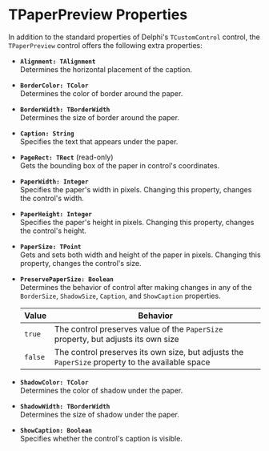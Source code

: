 TPaperPreview Properties
========================

In addition to the standard properties of Delphi's `TCustomControl` control, the `TPaperPreview` control offers the following extra properties:

- **`Alignment: TAlignment`** \
  Determines the horizontal placement of the caption.

- **`BorderColor: TColor`** \
  Determines the color of border around the paper.
  
- **`BorderWidth: TBorderWidth`** \
  Determines the size of border around the paper.

- **`Caption: String`** \
  Specifies the text that appears under the paper.

- **`PageRect: TRect`** (read-only) \
  Gets the bounding box of the paper in control's coordinates.

- **`PaperWidth: Integer`** \
  Specifies the paper's width in pixels. Changing this property, changes the control's width.

- **`PaperHeight: Integer`** \
  Specifies the paper's height in pixels. Changing this property, changes the control's height.

- **`PaperSize: TPoint`** \
  Gets and sets both width and height of the paper in pixels. Changing this property, changes the control's size.

- **`PreservePaperSize: Boolean`** \
  Determines the behavior of control after making changes in any of the `BorderSize`, `ShadowSize`, `Caption`, and `ShowCaption` properties.
  
  | Value   | Behavior                                                                                        |
  |---------|-------------------------------------------------------------------------------------------------|
  | `true`  | The control preserves value of the `PaperSize` property, but adjusts its own size               |
  | `false` | The control preserves its own size, but adjusts the `PaperSize` property to the available space |

- **`ShadowColor: TColor`** \
  Determines the color of shadow under the paper.

- **`ShadowWidth: TBorderWidth`** \
  Determines the size of shadow under the paper.

- **`ShowCaption: Boolean`** \
  Specifies whether the control's caption is visible.
